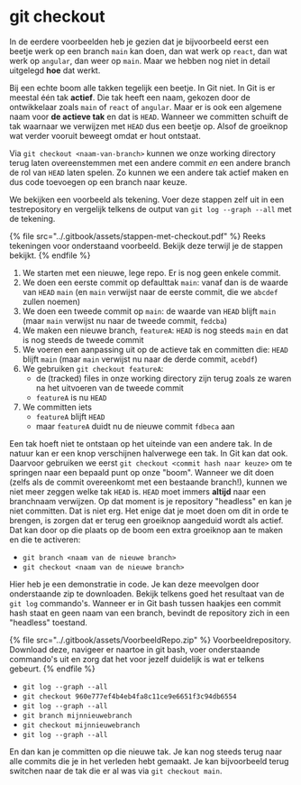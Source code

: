 # git checkout

In de eerdere voorbeelden heb je gezien dat je bijvoorbeeld eerst een beetje werk op een branch `main` kan doen, dan wat werk op `react`, dan wat werk op `angular`, dan weer op `main`. Maar we hebben nog niet in detail uitgelegd **hoe** dat werkt.

Bij een echte boom alle takken tegelijk een beetje. In Git niet. In Git is er meestal één tak **actief**. Die tak heeft een naam, gekozen door de ontwikkelaar zoals `main` of `react` of `angular`. Maar er is ook een algemene naam voor **de actieve tak** en dat is `HEAD`. Wanneer we committen schuift de tak waarnaar we verwijzen met `HEAD` dus een beetje op. Alsof de groeiknop wat verder vooruit beweegt omdat er hout ontstaat.

Via `git checkout <naam-van-branch>` kunnen we onze working directory terug laten overeenstemmen met een andere commit _en_ een andere branch de rol van `HEAD` laten spelen. Zo kunnen we een andere tak actief maken en dus code toevoegen op een branch naar keuze.

We bekijken een voorbeeld als tekening. Voer deze stappen zelf uit in een testrepository en vergelijk telkens de output van `git log --graph --all` met de tekening.

{% file src="../.gitbook/assets/stappen-met-checkout.pdf" %}
Reeks tekeningen voor onderstaand voorbeeld. Bekijk deze terwijl je de stappen bekijkt.
{% endfile %}

1. We starten met een nieuwe, lege repo. Er is nog geen enkele commit.
2. We doen een eerste commit op defaulttak `main`: vanaf dan is de waarde van `HEAD` `main` (en `main` verwijst naar de eerste commit, die we `abcdef` zullen noemen)
3. We doen een tweede commit op `main`: de waarde van `HEAD` blijft `main` (maar `main` verwijst nu naar de tweede commit, `fedcba`)
4. We maken een nieuwe branch, `featureA`: `HEAD` is nog steeds `main` en dat is nog steeds de tweede commit
5. We voeren een aanpassing uit op de actieve tak en committen die: `HEAD` blijft `main` (maar `main` verwijst nu naar de derde commit, `acebdf`)
6. We gebruiken `git checkout featureA`:
   * de (tracked) files in onze working directory zijn terug zoals ze waren na het uitvoeren van de tweede commit
   * `featureA` is nu `HEAD`
7. We committen iets
   * `featureA` blijft `HEAD`
   * maar `featureA` duidt nu de nieuwe commit `fdbeca` aan

Een tak hoeft niet te ontstaan op het uiteinde van een andere tak. In de natuur kan er een knop verschijnen halverwege een tak. In Git kan dat ook. Daarvoor gebruiken we eerst `git checkout <commit hash naar keuze>` om te springen naar een bepaald punt op onze "boom". Wanneer we dit doen (zelfs als de commit overeenkomt met een bestaande branch!), kunnen we niet meer zeggen welke tak `HEAD` is. `HEAD` moet immers **altijd** naar een branchnaam verwijzen. Op dat moment is je repository "headless" en kan je niet committen. Dat is niet erg. Het enige dat je moet doen om dit in orde te brengen, is zorgen dat er terug een groeiknop aangeduid wordt als actief. Dat kan door op die plaats op de boom een extra groeiknop aan te maken en die te activeren:

* `git branch <naam van de nieuwe branch>`
* `git checkout <naam van de nieuwe branch>`

Hier heb je een demonstratie in code. Je kan deze meevolgen door onderstaande zip te downloaden. Bekijk telkens goed het resultaat van de `git log` commando's. Wanneer er in Git bash tussen haakjes een commit hash staat en geen naam van een branch, bevindt de repository zich in een "headless" toestand.

{% file src="../.gitbook/assets/VoorbeeldRepo.zip" %}
Voorbeeldrepository. Download deze, navigeer er naartoe in git bash, voer onderstaande commando's uit en zorg dat het voor jezelf duidelijk is wat er telkens gebeurt.
{% endfile %}

* `git log --graph --all`
* `git checkout 960e777ef4b4eb4fa8c11ce9e6651f3c94db6554`
* `git log --graph --all`
* `git branch mijnnieuwebranch`
* `git checkout mijnnieuwebranch`
* `git log --graph --all`

En dan kan je committen op die nieuwe tak. Je kan nog steeds terug naar alle commits die je in het verleden hebt gemaakt. Je kan bijvoorbeeld terug switchen naar de tak die er al was via `git checkout main`.
